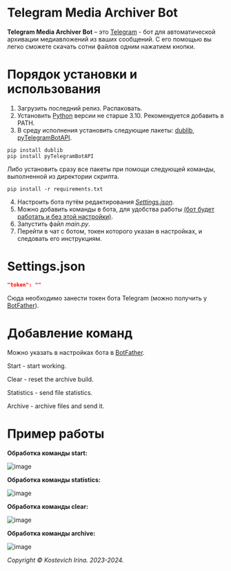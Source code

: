 # Telegram Media Archiver Bot
**Telegram Media Archiver Bot** – это [Telegram](https://telegram.org) - бот  для автоматической архивации медиавложений из ваших сообщений. С его помощью вы легко сможете скачать сотни файлов одним нажатием кнопки.

# Порядок установки и использования
1. Загрузить последний релиз. Распаковать.
2. Установить [Python](https://www.python.org/downloads/) версии не старше 3.10. Рекомендуется добавить в PATH.
3. В среду исполнения установить следующие пакеты: [dublib](https://github.com/DUB1401/dublib), [pyTelegramBotAPI](https://github.com/eternnoir/pyTelegramBotAPI).
```
pip install dublib
pip install pyTelegramBotAPI
```
Либо установить сразу все пакеты при помощи следующей команды, выполненной из директории скрипта.
```
pip install -r requirements.txt
```
4. Настроить бота путём редактирования [_Settings.json_](#Settings).
5. Можно добавить команды в бота, для удобства работы [(бот будет работать и без этой настройки)](#AddCommands).
6. Запустить файл _main.py_.
7. Перейти в чат с ботом, токен которого указан в настройках, и следовать его инструкциям.

<a name="Settings"></a> 
# Settings.json
```JSON
"token": ""
```
Сюда необходимо занести токен бота Telegram (можно получить у [BotFather](https://t.me/BotFather)).

<a name="AddCommands"></a> 
# Добавление команд 
Можно указать в настройках бота в [BotFather](https://t.me/BotFather).

Start - start working.

Сlear - reset the archive build.

Statistics - send file statistics.

Archive - archive files and send it.

# Пример работы
**Обработка команды start:**

![image](https://github.com/kostevich/TelegramMediaArchiverBot/assets/109979502/584c8560-80bc-4648-9922-ffa8ae17df6c)


**Обработка команды statistics:**

![image](https://github.com/kostevich/TelegramMediaArchiverBot/assets/109979502/00ca8012-c869-440a-a308-1a893437c2b6)

**Обработка команды clear:**

![image](https://github.com/kostevich/TelegramMediaArchiverBot/assets/109979502/43eb152f-bf33-419b-84c6-397ebc24cc02)

**Обработка команды archive:**

![image](https://github.com/kostevich/TelegramMediaArchiverBot/assets/109979502/631ce178-5d5f-47a4-a4da-80dd4103661b)

_Copyright © Kostevich Irina. 2023-2024._
